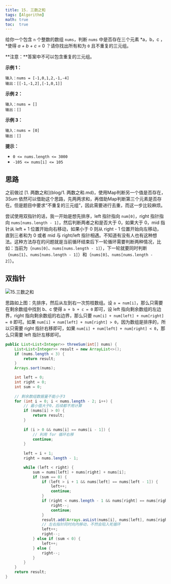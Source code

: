 ```yaml
---
title: 15. 三数之和
tags: [Algorithm]
math: true
toc:  true
---
```


给你一个包含 `n` 个整数的数组 `nums`，判断 `nums` 中是否存在三个元素 *a，b，c ，*使得 *a + b + c =* 0 ？请你找出所有和为 `0` 且不重复的三元组。

**注意：**答案中不可以包含重复的三元组。

**示例 1：**

```
输入：nums = [-1,0,1,2,-1,-4]
输出：[[-1,-1,2],[-1,0,1]]
```

**示例 2：**

```
输入：nums = []
输出：[]
```

**示例 3：**

```
输入：nums = [0]
输出：[]
```

**提示：**

- `0 <= nums.length <= 3000`
- `-105 <= nums[i] <= 105`

## 思路

之前做过 [1. 两数之和](blog/1. 两数之和.md)，使用Map判断另一个值是否存在，3Sum 依然可以借助这个思路，先两两求和，再借助Map判断第三个元素是否存在。但是题目中要求“不重复的三元组”，因此需要进行去重，而这一步比较麻烦。

尝试使用双指针的话，我一开始是想先排序，left 指针指向 `num[0]`，right 指针指向 `nums[nums.length - 1]`，然后判断两者之和是否大于 0，如果大于 0，mid 指针从 left + 1 位置开始向右移动，如果小于 0 则从 right - 1 位置开始向左移动，直到三者和为 0 或者 mid 与 right/left 指针相遇。不知道有没有人也有这种想法。这种方法存在的问题就是当前循环结束后下一轮循环需要判断两种情况，比如：当前为（`nums[0]`、`nums[nums.length - 1]`），下一轮就要同时判断（`nums[1]`、`nums[nums.length - 1]`）和（`nums[0]`、`nums[nums.length - 2]`）。

## 双指针

![15.三数之和](https://raw.githubusercontent.com/Traserve/traserve.github.io/main/_posts/algorithm/images/15-1.gif)

思路如上图：先排序，然后从左到右一次剪枝数组。设 `a = num[i]`，那么只需要在剩余数组中找到 b、c 使得 `a + b + c = 0` 即可，设 left 指向剩余数组的左边界，right 指向剩余数组的右边界，那么只要 `num[i] + num[left] + num[right] = 0` 即可。如果 `num[i] + num[left] + num[right] > 0`，因为数组是排序的，所以只需要 right 指针右移即可，如果 `num[i] + num[left] + num[right] < 0`，那么只需要 left 指针左移即可。

```java
public List<List<Integer>> threeSum(int[] nums) {
    List<List<Integer>> result = new ArrayList<>();
    if (nums.length < 3) {
        return result;
    }
    Arrays.sort(nums);

    int left = 0;
    int right = 0;
    int sum = 0;
    
    // 剩余数组数据量不能小于3
    for (int i = 0; i < nums.length - 2; i++) {
        // 最小值大于0，后续都不用计算
        if (nums[i] > 0) {
            return result;
        }
        
        if (i > 0 && nums[i] == nums[i - 1]) {
            // 利用 for 循环右移
            continue;
        }
        
        left = i + 1;
        right = nums.length - 1;

        while (left < right) {
            sum = nums[left] + nums[right] + nums[i];
            if (sum == 0) {
                if (left > i + 1 && nums[left] == nums[left - 1]) {
                    left++;
                    continue;
                }
                if (right < nums.length - 1 && nums[right] == nums[right + 1]) {
                    right--;
                    continue;
                }
                result.add(Arrays.asList(nums[i], nums[left], nums[right]));
                // 左右指针同时向内移动，不然会陷入死循环
                left++;
                right--;
            } else if (sum < 0) {
                left++;
            } else {
                right--;
            }
        }
    }
    return result;
}
```
